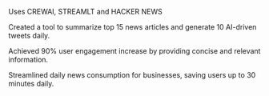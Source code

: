 Uses CREWAI, STREAMLT and HACKER NEWS


Created a tool to summarize top 15 news articles and generate 10 AI-driven tweets daily.

Achieved 90% user engagement increase by providing concise and relevant information.

Streamlined daily news consumption for businesses, saving users up to 30 minutes daily.



